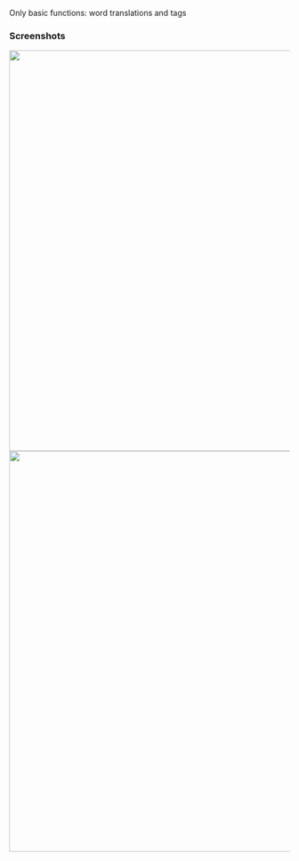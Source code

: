 Only basic functions: word translations and tags

### Screenshots
<img src="https://github.com/krakos01/MiniJP/assets/62389231/203c0286-e53b-4e76-b484-756104619ca7" height=720)>
<img src="https://github.com/krakos01/MiniJP/assets/62389231/fa5d9652-8969-4abb-970f-97516d371f01" height=720)>
